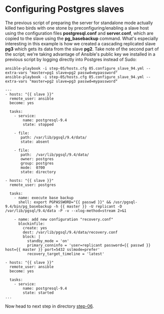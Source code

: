 Configuring Postgres slaves
================

The previous script of preparing the server for standalone mode actually killed two birds with one stone by preconfiguring/enabling a slave host using the configuration files **postgresql.conf** and **server.conf**, which are copied to the slave using the **pg\_basebackup** command. What's especially interesting in this example is how we created a cascading replicated slave **pg3** which gets its data from the slave **pg2**. Take note of the second part of the script; we're taking advantage of Ansible's public key we installed in a previous script by logging directly into Postgres instead of Sudo:

    ansible-playbook -i step-05/hosts.cfg 05.configure_slave_94.yml --extra-vars "master=pg1 slave=pg2 passwd=mypassword"
    ansible-playbook -i step-05/hosts.cfg 05.configure_slave_94.yml --extra-vars "master=pg2 slave=pg3 passwd=mypassword"

``` ansible
---
- hosts: "{{ slave }}"
  remote_user: ansible
  become: yes
 
  tasks:
    - service:
        name: postgresql-9.4
        state: stopped
 
    - file:
       path: /var/lib/pgsql/9.4/data/
       state: absent
 
    - file:
       path:  /var/lib/pgsql/9.4/data/
       owner: postgres
       group: postgres
       mode:  0700
       state: directory
 
- hosts: "{{ slave }}"
  remote_user: postgres
 
  tasks:
    - name: execute base backup
      shell: export PGPASSWORD="{{ passwd }}" && /usr/pgsql-9.4/bin/pg_basebackup -h {{ master }} -U replicant -D /var/lib/pgsql/9.4/data -P -v --xlog-method=stream 2>&1
 
    - name: add new configuration "recovery.conf"
      blockinfile:
        create: yes
        dest: /var/lib/pgsql/9.4/data/recovery.conf
        block: |
          standby_mode = 'on'
          primary_conninfo = 'user=replicant password={{ passwd }} host={{ master }} port=5432 sslmode=prefer'
          recovery_target_timeline = 'latest'
 
- hosts: "{{ slave }}"
  remote_user: ansible
  become: yes
 
  tasks:
    - service:
        name: postgresql-9.4
        state: started
...
```

Now head to next step in directory [step-06](https://github.com/4orbit/ansible-PG-tuto/tree/master/step-06).
